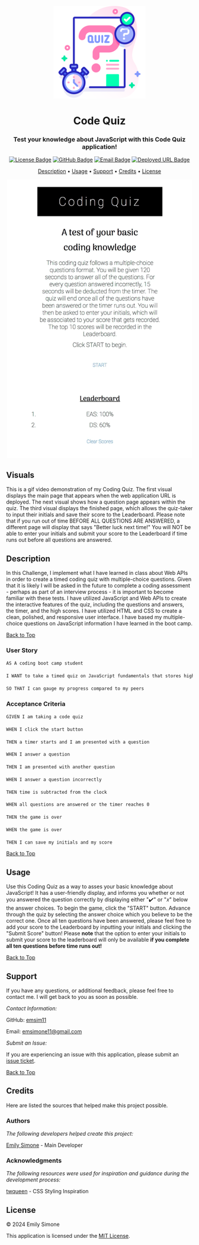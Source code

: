 <div align="center">

<a href="https://github.com/emsim11/Code-Quiz"><img src="./Assets/Images/Code-Quiz-Logo.png" alt="Application Logo" width="250"></a>

# Code Quiz

<h3>Test your knowledge about JavaScript with this Code Quiz application!</h3>

[![License Badge](https://img.shields.io/badge/License-MIT-pink?style=flat-square&labelColor=3A3B3C&color=F778A1&link=https%3A%2F%2Fchoosealicense.com%2Flicenses%2Fmit%2F)](https://choosealicense.com/licenses/mit/) [![GitHub Badge](https://img.shields.io/badge/GitHub-emsim11-blue?style=flat-square&logo=GitHub&labelColor=3A3B3C&color=78E1F7&link=https://github.com/emsim11)](https://github.com/emsim11) [![Email Badge](https://img.shields.io/badge/Gmail-Contact_Me-green?style=flat-square&logo=gmail&logoColor=FFFFFF&labelColor=3A3B3C&color=62F1CD)](mailto:emsimone11@gmail.com) [![Deployed URL Badge](https://img.shields.io/badge/Deployed_URL-Code_Quiz-purple?style=flat-square&labelColor=3A3B3C&color=E0ADF7&link=https://emsim11.github.io/Code-Quiz/)](https://emsim11.github.io/Code-Quiz/)

<p>
<a href="#description">Description</a> • 
<a href="#usage">Usage</a> • 
<a href="#support">Support</a> • 
<a href="#credits">Credits</a> • 
<a href="#license">License</a> </p>

</div>

<div align="center">

<img src="./Assets/Images/Code-Quiz-iPhone-Demo.gif" alt="A walkthrough demonstration GIF of the Code Quiz application that shows the main page, a question page, the finished page with a feature to insert your initials, and the Leadboard page." width="500"></a>

</div>

## Visuals

This is a gif video demonstration of my Coding Quiz. The first visual displays the main page that appears when the web application URL is deployed. The next visual shows how a question page appears within the quiz. The third visual displays the finished page, which allows the quiz-taker to input their initials and save their score to the Leaderboard. Please note that if you run out of time BEFORE ALL QUESTIONS ARE ANSWERED, a different page will display that says "Better luck next time!" You will NOT be able to enter your initials and submit your score to the Leaderboard if time runs out before all questions are answered.

## Description

In this Challenge, I implement what I have learned in class about Web APIs in order to create a timed coding quiz with multiple-choice questions. Given that it is likely I will be asked in the future to complete a coding assessment - perhaps as part of an interview process - it is important to become familiar with these tests. I have utilized JavaScript and Web APIs to create the interactive features of the quiz, including the questions and answers, the timer, and the high scores. I have utilized HTML and CSS to create a clean, polished, and responsive user interface. I have based my multiple-choice questions on JavaScript information I have learned in the boot camp.

[Back to Top](#code-quiz)

### User Story

```md
AS A coding boot camp student

I WANT to take a timed quiz on JavaScript fundamentals that stores high scores

SO THAT I can gauge my progress compared to my peers
```

### Acceptance Criteria

```md
GIVEN I am taking a code quiz

WHEN I click the start button

THEN a timer starts and I am presented with a question

WHEN I answer a question

THEN I am presented with another question

WHEN I answer a question incorrectly

THEN time is subtracted from the clock

WHEN all questions are answered or the timer reaches 0

THEN the game is over

WHEN the game is over

THEN I can save my initials and my score
```

[Back to Top](#code-quiz)

## Usage

Use this Coding Quiz as a way to asses your basic knowledge about JavaScript! It has a user-friendly display, and informs you whether or not you answered the question correctly by displaying either "✔️" or "𝑥" below the answer choices. To begin the game, click the "START" button. Advance through the quiz by selecting the answer choice which you believe to be the correct one. Once all ten questions have been answered, please feel free to add your score to the Leaderboard by inputting your initials and clicking the "Submit Score" button! Please **note** that the option to enter your initials to submit your score to the leaderboard will only be available **if you complete all ten questions before time runs out!**

[Back to Top](#code-quiz)

## Support

If you have any questions, or additional feedback, please feel free to contact me. I will get back to you as soon as possible.

*Contact Information:*

GitHub: [emsim11](https://github.com/emsim11)

Email: emsimone11@gmail.com

*Submit an Issue:*

If you are experiencing an issue with this application, please submit an [issue ticket](https://github.com/emsim11/Code-Quiz/issues).

[Back to Top](#code-quiz)

## Credits

Here are listed the sources that helped make this project possible.

### Authors

*The following developers helped create this project:*

[Emily Simone](https://github.com/emsim11) - Main Developer

### Acknowledgments

*The following resources were used for inspiration and guidance during the development process:*

[twqueen](https://github.com/twqueen/Module4-CodeQuiz) - CSS Styling Inspiration

## License

&copy; 2024 Emily Simone

This application is licensed under the [MIT License](./LICENSE).
